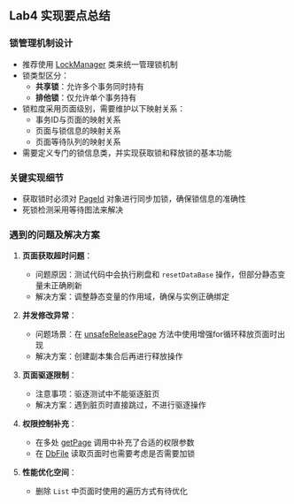 ## Lab4 实现要点总结

### 锁管理机制设计
- 推荐使用 [LockManager](file://D:\AppDate\Code\JetBrains\Idea\simple-db-hw-2022\src\java\simpledb\transaction\LockManager.java#L17-L252) 类来统一管理锁机制
- 锁类型区分：
    - **共享锁**：允许多个事务同时持有
    - **排他锁**：仅允许单个事务持有
- 锁粒度采用页面级别，需要维护以下映射关系：
    - 事务ID与页面的映射关系
    - 页面与锁信息的映射关系
    - 页面等待队列的映射关系
- 需要定义专门的锁信息类，并实现获取锁和释放锁的基本功能

### 关键实现细节
- 获取锁时必须对 [PageId](file://D:\AppDate\Code\JetBrains\Idea\simple-db-hw-2022\src\java\simpledb\storage\PageId.java#L5-L39) 对象进行同步加锁，确保锁信息的准确性
- 死锁检测采用等待图法来解决

### 遇到的问题及解决方案

1. **页面获取超时问题**：
    - 问题原因：测试代码中会执行刷盘和 `resetDataBase` 操作，但部分静态变量未正确刷新
    - 解决方案：调整静态变量的作用域，确保与实例正确绑定

2. **并发修改异常**：
    - 问题场景：在 [unsafeReleasePage](file://D:\AppDate\Code\JetBrains\Idea\simple-db-hw-2022\src\java\simpledb\storage\BufferPool.java#L123-L127) 方法中使用增强for循环释放页面时出现
    - 解决方案：创建副本集合后再进行释放操作

3. **页面驱逐限制**：
    - 注意事项：驱逐测试中不能驱逐脏页
    - 解决方案：遇到脏页时直接跳过，不进行驱逐操作

4. **权限控制补充**：
    - 在多处 [getPage](file://D:\AppDate\Code\JetBrains\Idea\simple-db-hw-2022\src\java\simpledb\storage\BufferPool.java#L89-L101) 调用中补充了合适的权限参数
    - 在 [DbFile](file://D:\AppDate\Code\JetBrains\Idea\simple-db-hw-2022\src\java\simpledb\storage\DbFile.java#L21-L99) 读取页面时也需要考虑是否需要加锁

5. **性能优化空间**：
    - 删除 `List` 中页面时使用的遍历方式有待优化